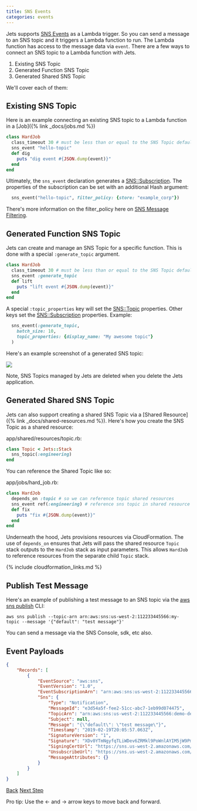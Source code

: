 ```yaml
---
title: SNS Events
categories: events
---
```


Jets supports [SNS Events](https://docs.aws.amazon.com/lambda/latest/dg/with-sns-example.html) as a Lambda trigger. So you can send a message to an SNS topic and it triggers a Lambda function to run.  The Lambda function has access to the message data via `event`. There are a few ways to connect an SNS topic to a Lambda function with Jets.

1. Existing SNS Topic
2. Generated Function SNS Topic
3. Generated Shared SNS Topic

We'll cover each of them:

## Existing SNS Topic

Here is an example connecting an existing SNS topic to a Lambda function in a [Job]({% link _docs/jobs.md %})

```ruby
class HardJob
  class_timeout 30 # must be less than or equal to the SNS Topic default timeout
  sns_event "hello-topic"
  def dig
    puts "dig event #{JSON.dump(event)}"
  end
end
```

Ultimately, the `sns_event` declaration generates a [SNS::Subscription](https://docs.aws.amazon.com/AWSCloudFormation/latest/UserGuide/aws-resource-sns-subscription.html).  The properties of the subscription can be set with an additional Hash argument:

```ruby
  sns_event("hello-topic", filter_policy: {store: "example_corp"})
```

There's more information on the filter_policy here on [SNS Message Filtering](https://docs.aws.amazon.com/sns/latest/dg/sns-message-filtering.html).

## Generated Function SNS Topic

Jets can create and manage an SNS Topic for a specific function. This is done with a special `:generate_topic` argument.

```ruby
class HardJob
  class_timeout 30 # must be less than or equal to the SNS Topic default timeout
  sns_event :generate_topic
  def lift
    puts "lift event #{JSON.dump(event)}"
  end
end
```

A special `:topic_properties` key will set the [SNS::Topic](https://docs.aws.amazon.com/AWSCloudFormation/latest/UserGuide/aws-properties-sns-topic.html) properties. Other keys set the [SNS::Subscription](https://docs.aws.amazon.com/AWSCloudFormation/latest/UserGuide/aws-resource-sns-subscription.html) properties.  Example:


```ruby
  sns_event(:generate_topic,
    batch_size: 10,
    topic_properties: {display_name: "My awesome topic"}
  )
```

Here's an example screenshot of a generated SNS topic:

![](/img/docs/sns-topic.png)

Note, SNS Topics managed by Jets are deleted when you delete the Jets application.

## Generated Shared SNS Topic

Jets can also support creating a shared SNS Topic via a [Shared Resource]({% link _docs/shared-resources.md %}). Here's how you create the SNS Topic as a shared resource:

app/shared/resources/topic.rb:

```ruby
class Topic < Jets::Stack
  sns_topic(:engineering)
end
```

You can reference the Shared Topic like so:

app/jobs/hard_job.rb:

```ruby
class HardJob
  depends_on :topic # so we can reference topic shared resources
  sns_event ref(:engineering) # reference sns topic in shared resource
  def fix
    puts "fix #{JSON.dump(event)}"
  end
end
```

Underneath the hood, Jets provisions resources via CloudFormation.  The use of `depends_on` ensures that Jets will pass the shared resource `Topic` stack outputs to the `HardJob` stack as input parameters. This allows `HardJob` to reference resources from the separate child `Topic` stack.

{% include cloudformation_links.md %}

## Publish Test Message

Here's an example of publishing a test message to an SNS topic via the [aws sns publish](https://docs.aws.amazon.com/cli/latest/reference/sns/publish.html) CLI:

    aws sns publish --topic-arn arn:aws:sns:us-west-2:112233445566:my-topic --message '{"default": "test message"}'

You can send a message via the SNS Console, sdk, etc also.

## Event Payloads

```json
{
    "Records": [
        {
            "EventSource": "aws:sns",
            "EventVersion": "1.0",
            "EventSubscriptionArn": "arn:aws:sns:us-west-2:112233445566:demo-dev-Topic-JSTMFREHSV9U-Engineering-1PS3HM70TS67H:ba5887af-fe4c-44c9-bbd7-f7f0e6d652de",
            "Sns": {
                "Type": "Notification",
                "MessageId": "e3d54a5f-fee2-51cc-abc7-1eb99d074475",
                "TopicArn": "arn:aws:sns:us-west-2:112233445566:demo-dev-Topic-JSTMFREHSV9U-Engineering-1PS3HM70TS67H",
                "Subject": null,
                "Message": "{\"default\": \"test message\"}",
                "Timestamp": "2019-02-19T20:05:57.063Z",
                "SignatureVersion": "1",
                "Signature": "XDv0YTmNgyfqTLiWDev6ZRMkl9PoWnlAYIM5jW9PmPRrYG+TdfDAxcxmD7gYsEk3Eol/EqtBlFHTjWVcH7F6JQDu6hNO1P4f/k0VLGX94AdMP51riGDAC/S4yuHPT1Muq1WLFuT/Ttol1cTW2UH5kVMG7eIOfNTt4Qe3Kf4q2pRNTh5Z2EGULgjkea//OsRIfz3vfLlNUTyn1JKp2Q427CpoSZ/4YSk/wdL7IEVzWbKssgkiITIzLxS/KUr30OF+WLCnvHbBLVXo8nyscRTHRho6cgC4QtjUL6XOeXh5EPg4NB0i5nzgBe+2xIgXne5yMUHIWwW6fQ8Ouq+UliO4ZA==",
                "SigningCertUrl": "https://sns.us-west-2.amazonaws.com/SimpleNotificationService-ac565b8b1a6c5d002d285f9598aa1d9b.pem",
                "UnsubscribeUrl": "https://sns.us-west-2.amazonaws.com/?Action=Unsubscribe&SubscriptionArn=arn:aws:sns:us-west-2:112233445566:demo-dev-Topic-JSTMFREHSV9U-Engineering-1PS3HM70TS67H:ba5887af-fe4c-44c9-bbd7-f7f0e6d652de",
                "MessageAttributes": {}
            }
        }
    ]
}
```

<a id="prev" class="btn btn-basic" href="{% link _docs/events-s3.md %}">Back</a>
<a id="next" class="btn btn-primary" href="{% link _docs/events-sqs.md %}">Next Step</a>
<p class="keyboard-tip">Pro tip: Use the <- and -> arrow keys to move back and forward.</p>
